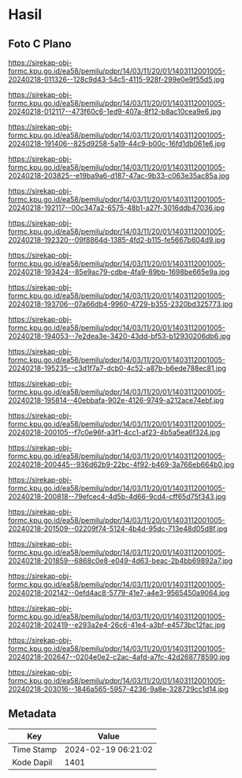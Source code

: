 # Hasil

## Foto C Plano

https://sirekap-obj-formc.kpu.go.id/ea58/pemilu/pdpr/14/03/11/20/01/1403112001005-20240218-011326--128c9d43-54c5-4115-928f-299e0e9f55d5.jpg

https://sirekap-obj-formc.kpu.go.id/ea58/pemilu/pdpr/14/03/11/20/01/1403112001005-20240218-012117--473f60c6-1ed9-407a-8f12-b8ac10cea9e6.jpg

https://sirekap-obj-formc.kpu.go.id/ea58/pemilu/pdpr/14/03/11/20/01/1403112001005-20240218-191406--825d9258-5a19-44c9-b00c-16fd1db061e6.jpg

https://sirekap-obj-formc.kpu.go.id/ea58/pemilu/pdpr/14/03/11/20/01/1403112001005-20240218-203825--e19ba9a6-d187-47ac-9b33-c063e35ac85a.jpg

https://sirekap-obj-formc.kpu.go.id/ea58/pemilu/pdpr/14/03/11/20/01/1403112001005-20240218-192117--00c347a2-6575-48b1-a27f-3016ddb47036.jpg

https://sirekap-obj-formc.kpu.go.id/ea58/pemilu/pdpr/14/03/11/20/01/1403112001005-20240218-192320--09f8864d-1385-4fd2-b115-fe5667b604d9.jpg

https://sirekap-obj-formc.kpu.go.id/ea58/pemilu/pdpr/14/03/11/20/01/1403112001005-20240218-193424--85e9ac79-cdbe-4fa9-89bb-1698be665e9a.jpg

https://sirekap-obj-formc.kpu.go.id/ea58/pemilu/pdpr/14/03/11/20/01/1403112001005-20240218-193706--07a66db4-9960-4729-b355-2320bd325773.jpg

https://sirekap-obj-formc.kpu.go.id/ea58/pemilu/pdpr/14/03/11/20/01/1403112001005-20240218-194053--7e2dea3e-3420-43dd-bf53-b12930206db6.jpg

https://sirekap-obj-formc.kpu.go.id/ea58/pemilu/pdpr/14/03/11/20/01/1403112001005-20240218-195235--c3d1f7a7-dcb0-4c52-a87b-b6ede788ec81.jpg

https://sirekap-obj-formc.kpu.go.id/ea58/pemilu/pdpr/14/03/11/20/01/1403112001005-20240218-195814--40ebbafa-902e-4126-9749-a212ace74ebf.jpg

https://sirekap-obj-formc.kpu.go.id/ea58/pemilu/pdpr/14/03/11/20/01/1403112001005-20240218-200105--f7c0e96f-a3f1-4cc1-af23-4b5a5ea6f324.jpg

https://sirekap-obj-formc.kpu.go.id/ea58/pemilu/pdpr/14/03/11/20/01/1403112001005-20240218-200445--936d62b9-22bc-4f92-b469-3a766eb664b0.jpg

https://sirekap-obj-formc.kpu.go.id/ea58/pemilu/pdpr/14/03/11/20/01/1403112001005-20240218-200818--79efcec4-4d5b-4d66-9cd4-cff65d75f343.jpg

https://sirekap-obj-formc.kpu.go.id/ea58/pemilu/pdpr/14/03/11/20/01/1403112001005-20240218-201509--02209f74-5124-4b4d-95dc-713e48d05d8f.jpg

https://sirekap-obj-formc.kpu.go.id/ea58/pemilu/pdpr/14/03/11/20/01/1403112001005-20240218-201859--6868c0e8-e049-4d63-beac-2b4bb69892a7.jpg

https://sirekap-obj-formc.kpu.go.id/ea58/pemilu/pdpr/14/03/11/20/01/1403112001005-20240218-202142--0efd4ac8-5779-41e7-a4e3-9565450a9064.jpg

https://sirekap-obj-formc.kpu.go.id/ea58/pemilu/pdpr/14/03/11/20/01/1403112001005-20240218-202419--e293a2e4-26c6-41e4-a3bf-e4573bc12fac.jpg

https://sirekap-obj-formc.kpu.go.id/ea58/pemilu/pdpr/14/03/11/20/01/1403112001005-20240218-202647--0204e0e2-c2ac-4afd-a7fc-42d268778590.jpg

https://sirekap-obj-formc.kpu.go.id/ea58/pemilu/pdpr/14/03/11/20/01/1403112001005-20240218-203016--1846a565-5957-4236-9a8e-328729cc1d14.jpg


## Metadata

| Key        | Value               |
| ---------- | ------------------- |
| Time Stamp | 2024-02-19 06:21:02 |
| Kode Dapil | 1401                |



